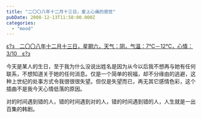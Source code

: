 ```yaml
---
title: "二〇〇八年十二月十三日，爱上心痛的感觉"
pubDate: 2008-12-13T11:58:00.000Z
categories: 
  - "mood"
---
```


[ε?з　二〇〇八年十二月十三日，星期六，天气：阴，气温：7℃－12℃，心情：3/10　ε?з](https://www.liuweinan.com)

  

今天是某人的生日，至于我为什么没说出姓名是因为从今以后我不想再与她有任何联系，不想知道关于她的任何消息。仅是一个简单的祝福，却不分缘由的逃避，这种上世纪的处事方式令我很很很失望。但仅是失望而已，再无其它感情色彩，这个插曲不是我今天心情低落的原因。

对的时间遇到错的人，错的时间遇到对的人，错的时间遇到错的人，人生就是一出百集的韩剧。
